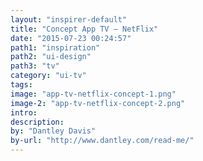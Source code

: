 ```yaml
---
layout: "inspirer-default"
title: "Concept App TV – NetFlix"
date: "2015-07-23 00:24:57"
path1: "inspiration"
path2: "ui-design"
path3: "tv"
category: "ui-tv"
tags:
image: "app-tv-netflix-concept-1.png"
image-2: "app-tv-netflix-concept-2.png"
intro:
description:
by: "Dantley Davis"
by-url: "http://www.dantley.com/read-me/"
---
```

